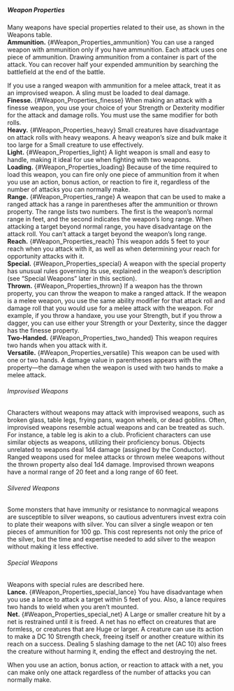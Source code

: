##### Weapon Properties

Many weapons have special properties related to their use, as shown in the Weapons table.
\
**Ammunition.** {#Weapon_Properties_ammunition}
You can use a ranged weapon with ammunition only if you have ammunition.
Each attack uses one piece of ammunition. Drawing ammunition from a container is part of the attack.
You can recover half your expended ammunition by searching the battlefield at the end of the battle.

If you use a ranged weapon with ammunition for a melee attack, treat it as an improvised weapon.
A sling must be loaded to deal damage.
\
**Finesse.** {#Weapon_Properties_finesse}
When making an attack with a finesse weapon, you use your choice of your Strength or Dexterity modifier for the attack and damage rolls.
You must use the same modifier for both rolls.
\
**Heavy.** {#Weapon_Properties_heavy}
Small creatures have disadvantage on attack rolls with heavy weapons.
A heavy weapon’s size and bulk make it too large for a Small creature to use effectively.
\
**Light.** {#Weapon_Properties_light}
A light weapon is small and easy to handle, making it ideal for use when fighting with two weapons.
\
**Loading.** {#Weapon_Properties_loading}
Because of the time required to load this weapon, you can fire only one piece of ammunition from it when you use an action, bonus action, or reaction to fire it, regardless of the number of attacks you can normally make.
\
**Range.** {#Weapon_Properties_range}
A weapon that can be used to make a ranged attack has a range in parentheses after the ammunition or thrown property.
The range lists two numbers. The first is the weapon’s normal range in feet, and the second indicates the weapon’s long range.
When attacking a target beyond normal range, you have disadvantage on the attack roll.
You can’t attack a target beyond the weapon’s long range.
\
**Reach.** {#Weapon_Properties_reach}
This weapon adds 5 feet to your reach when you attack with it, as well as when determining your reach for opportunity attacks with it.
\
**Special.** {#Weapon_Properties_special}
A weapon with the special property has unusual rules governing its use, explained in the weapon’s description (see “Special Weapons” later in this section).
\
**Thrown.** {#Weapon_Properties_thrown}
If a weapon has the thrown property, you can throw the weapon to make a ranged attack.
If the weapon is a melee weapon, you use the same ability modifier for that attack roll and damage roll that you would use for a melee attack with the weapon.
For example, if you throw a handaxe, you use your Strength, but if you throw a dagger, you can use either your Strength or your Dexterity, since the dagger has the finesse property.
\
**Two-Handed.** {#Weapon_Properties_two_handed}
This weapon requires two hands when you attack with it.
\
**Versatile.** {#Weapon_Properties_versatile}
This weapon can be used with one or two hands.
A damage value in parentheses appears with the property—the damage when the weapon is used with two hands to make a melee attack.

###### Improvised Weapons

Characters without weapons may attack with improvised weapons, such as broken glass, table legs, frying pans, wagon wheels, or dead goblins.
Often, improvised weapons resemble actual weapons and can be treated as such.
For instance, a table leg is akin to a club.
Proficient characters can use similar objects as weapons, utilizing their proficiency bonus.
Objects unrelated to weapons deal 1d4 damage (assigned by the Conductor).
Ranged weapons used for melee attacks or thrown melee weapons without the thrown property also deal 1d4 damage.
Improvised thrown weapons have a normal range of 20 feet and a long range of 60 feet.

###### Silvered Weapons

Some monsters that have immunity or resistance to nonmagical weapons are susceptible to silver weapons, so cautious adventurers invest extra coin to plate their weapons with silver.
You can silver a single weapon or ten pieces of ammunition for 100 gp.
This cost represents not only the price of the silver, but the time and expertise needed to add silver to the weapon without making it less effective.

###### Special Weapons
Weapons with special rules are described here.
\
**Lance.** {#Weapon_Properties_special_lance}
You have disadvantage when you use a lance to attack a target within 5 feet of you.
Also, a lance requires two hands to wield when you aren’t mounted.
\
**Net.** {#Weapon_Properties_special_net}
A Large or smaller creature hit by a net is restrained until it is freed.
A net has no effect on creatures that are formless, or creatures that are Huge or larger.
A creature can use its action to make a DC 10 Strength check, freeing itself or another creature within its reach on a success.
Dealing 5 slashing damage to the net (AC 10) also frees the creature without harming it, ending the effect and destroying the net.

When you use an action, bonus action, or reaction to attack with a net, you can make only one attack regardless of the number of attacks you can normally make.
